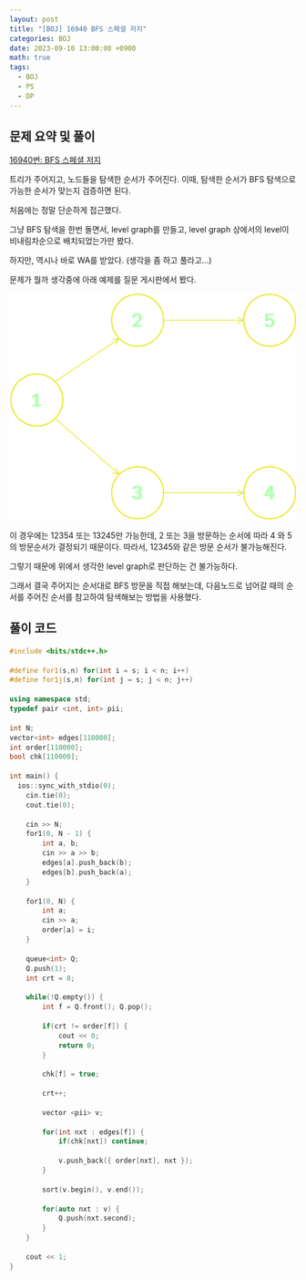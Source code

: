 ```yaml
---
layout: post
title: "[BOJ] 16940 BFS 스페셜 저지"
categories: BOJ
date: 2023-09-10 13:00:00 +0900
math: true
tags:
  - BOJ
  - PS
  - DP
---
```


## 문제 요약 및 풀이

[16940번: BFS 스페셜 저지](https://www.acmicpc.net/problem/16940)

트리가 주어지고, 노드들을 탐색한 순서가 주어진다.
이때, 탐색한 순서가 BFS 탐색으로 가능한 순서가 맞는지 검증하면 된다.

처음에는 정말 단순하게 접근했다.

그냥 BFS 탐색을 한번 돌면서, level graph를 만들고, level graph 상에서의 level이 비내림차순으로 배치되었는가만 봤다.

하지만, 역시나 바로 WA를 받았다. (생각을 좀 하고 풀라고...)

문제가 뭘까 생각중에 아래 예제를 질문 게시판에서 봤다.

<img src = "/assets/img/posts/2023/09/10/boj_16940_1.png">

이 경우에는 12354 또는 13245만 가능한데, 2 또는 3을 방문하는 순서에 따라 4 와 5의 방문순서가 결정되기 때문이다.
따라서, 12345와 같은 방문 순서가 불가능해진다. 

그렇기 때문에 위에서 생각한 level graph로 판단하는 건 불가능하다.

그래서 결국 주어지는 순서대로 BFS 방문을 직접 해보는데, 다음노드로 넘어갈 때의 순서를 
주어진 순서를 참고하여 탐색해보는 방법을 사용했다.


## 풀이 코드

```cpp
#include <bits/stdc++.h>

#define for1(s,n) for(int i = s; i < n; i++)
#define for1j(s,n) for(int j = s; j < n; j++)

using namespace std;
typedef pair <int, int> pii;

int N;
vector<int> edges[110000];
int order[110000];
bool chk[110000];

int main() {
  ios::sync_with_stdio(0);
	cin.tie(0);
	cout.tie(0);
	
	cin >> N;
	for1(0, N - 1) {
		int a, b;
		cin >> a >> b;
		edges[a].push_back(b);
		edges[b].push_back(a);
	}
	
	for1(0, N) {
		int a;
		cin >> a;
		order[a] = i;
	}
	
	queue<int> Q;
	Q.push(1);
	int crt = 0;
	
	while(!Q.empty()) {
		int f = Q.front(); Q.pop();
		
		if(crt != order[f]) {
			cout << 0;
			return 0;
		}
		
		chk[f] = true;
		
		crt++;
		
		vector <pii> v;
		
		for(int nxt : edges[f]) {
			if(chk[nxt]) continue;
			
			v.push_back({ order[nxt], nxt });
		}
		
		sort(v.begin(), v.end());
		
		for(auto nxt : v) {
			Q.push(nxt.second);
		}
	}
	
	cout << 1;
}
```
